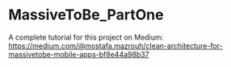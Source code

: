 # MassiveToBe_PartOne
A complete tutorial for this project on Medium:
https://medium.com/@mostafa.mazrouh/clean-architecture-for-massivetobe-mobile-apps-bf8e44a98b37
